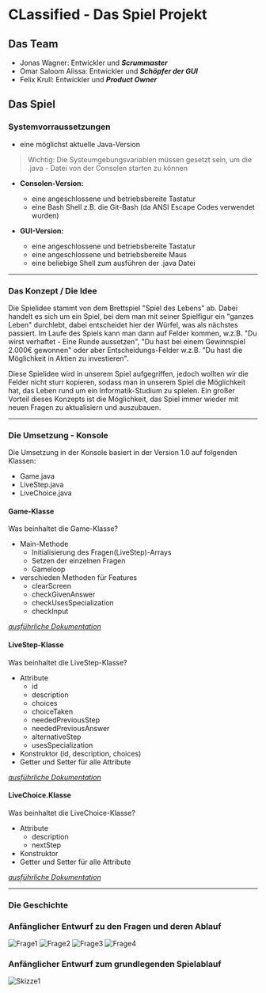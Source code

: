 
# CLassified - Das Spiel Projekt

## Das Team

+ Jonas Wagner: Entwickler und ***Scrummaster***
+ Omar Saloom Alissa: Entwickler und ***Schöpfer der GUI***
+ Felix Krull: Entwickler und ***Product Owner***

## Das Spiel

### Systemvorraussetzungen


+ eine möglichst aktuelle Java-Version
> Wichtig: Die Systeumgebungsvariablen müssen gesetzt sein, um die .java - Datei von der Consolen starten zu können

+ **Consolen-Version:**
  + eine angeschlossene und betriebsbereite Tastatur
  + eine Bash Shell z.B. die Git-Bash (da ANSI Escape Codes verwendet wurden)
  
+ **GUI-Version:**
  + eine angeschlossene und betriebsbereite Tastatur
  + eine angeschlossene und betriebsbereite Maus
  + eine beliebige Shell zum ausführen der .java Datei

-------------------

### Das Konzept / Die Idee

Die Spielidee stammt von dem Brettspiel "Spiel des Lebens" ab. Dabei handelt es sich um ein Spiel, bei dem man mit seiner Spielfigur ein "ganzes Leben" durchlebt, dabei entscheidet
hier der Würfel, was als nächstes passiert. Im Laufe des Spiels kann man dann auf Felder kommen, w.z.B. "Du wirst verhaftet - Eine Runde aussetzen", "Du hast bei einem Gewinnspiel
2.000€ gewonnen" oder aber Entscheidungs-Felder w.z.B. "Du hast die Möglichkeit in Aktien zu investieren".

Diese Spielidee wird in unserem Spiel aufgegriffen, jedoch wollten wir die Felder nicht sturr kopieren, sodass man in unserem Spiel die Möglichkeit hat, das Leben rund um ein
Informatik-Studium zu spielen. Ein großer Vorteil dieses Konzepts ist die Möglichkeit, das Spiel immer wieder mit neuen Fragen zu aktualisiern und auszubauen.

-------------------

### Die Umsetzung - Konsole

Die Umsetzung in der Konsole basiert in der Version 1.0 auf folgenden Klassen:
+ Game.java
+ LiveStep.java
+ LiveChoice.java  


#### Game-Klasse

Was beinhaltet die Game-Klasse?
+ Main-Methode
  + Initialisierung des Fragen(LiveStep)-Arrays
  + Setzen der einzelnen Fragen
  + Gameloop
+ verschieden Methoden für Features
  + clearScreen
  + checkGivenAnswer
  + checkUsesSpecialization
  + checkInput  

*[ausführliche Dokumentation](dokumentation/GameClass.md)*

#### LiveStep-Klasse

Was beinhaltet die LiveStep-Klasse?
+ Attribute
  + id
  + description
  + choices
  + choiceTaken
  + neededPreviousStep
  + neededPreviousAnswer
  + alternativeStep
  + usesSpecialization
+ Konstruktor (id, description, choices)
+ Getter und Setter für alle Attribute  

*[ausführliche Dokumentation](dokumentation/LiveStepClass.md)*


#### LiveChoice.Klasse

Was beinhaltet die LiveChoice-Klasse?
+ Attribute
  + description
  + nextStep
+ Konstruktor
+ Getter und Setter für alle Attribute

*[ausführliche Dokumentation](dokumentation/LiveChoiceClass.md)*

-------------------

### Die Geschichte



### Anfänglicher Entwurf zu den Fragen und deren Ablauf

![Frage1](Pictures_Readme/Fragen1.png)
![Frage2](Pictures_Readme/Fragen2.png)
![Frage3](Pictures_Readme/Fragen3.png)
![Frage4](Pictures_Readme/Fragen4.png)


### Anfänglicher Entwurf zum grundlegenden Spielablauf

![Skizze1](Pictures_Readme/GameStruktur.jpg)
